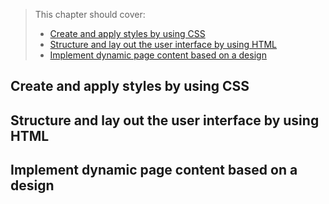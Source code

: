 > This chapter should cover:
> - [Create and apply styles by using CSS]()
> - [Structure and lay out the user interface by using HTML]()
> - [Implement dynamic page content based on a design]()

## Create and apply styles by using CSS
## Structure and lay out the user interface by using HTML
## Implement dynamic page content based on a design